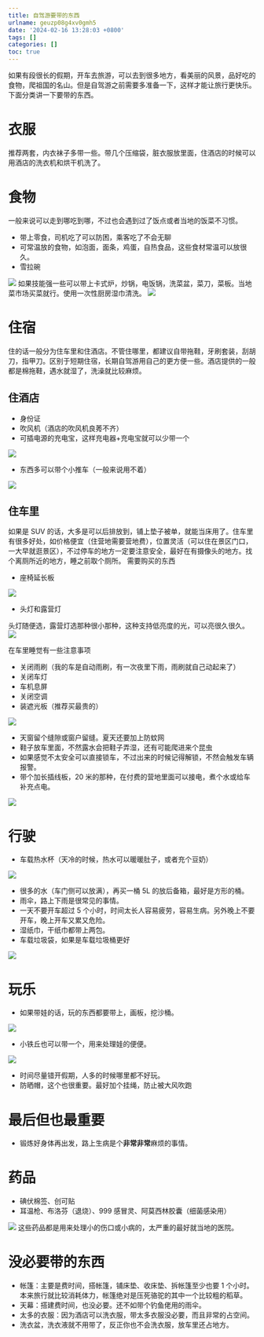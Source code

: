 ```yaml
---
title: 自驾游要带的东西
urlname: geuzp08g4xv0gmh5
date: '2024-02-16 13:28:03 +0800'
tags: []
categories: []
toc: true
---
```


如果有段很长的假期，开车去旅游，可以去到很多地方，看美丽的风景，品好吃的食物，爬祖国的名山。但是自驾游之前需要多准备一下，这样才能让旅行更快乐。下面分类讲一下要带的东西。

<!-- more -->

# 衣服

推荐两套，内衣袜子多带一些。带几个压缩袋，脏衣服放里面，住酒店的时候可以用酒店的洗衣机和烘干机洗了。

# 食物

一般来说可以走到哪吃到哪，不过也会遇到过了饭点或者当地的饭菜不习惯。

- 带上零食，司机吃了可以防困，乘客吃了不会无聊
- 可常温放的食物，如泡面，面条，鸡蛋，自热食品，这些食材常温可以放很久。
- 雪拉碗

![](/images/yuque/FsjhGQTiBaUWuDITM7cMuxJDkPFN.png)
如果技能强一些可以带上卡式炉，炒锅，电饭锅，洗菜盆，菜刀，菜板。当地菜市场买菜就行。使用一次性厨房湿巾清洗。
![](/images/yuque/FpKLkNgWFIjUgXw0scM4LZxI-HOl.png)

# 住宿

住的话一般分为住车里和住酒店。不管住哪里，都建议自带拖鞋，牙刷套装，刮胡刀，指甲刀。区别于短期住宿，长期自驾游用自己的更方便一些。酒店提供的一般都是棉拖鞋，遇水就湿了，洗澡就比较麻烦。

## 住酒店

- 身份证
- 吹风机（酒店的吹风机良莠不齐）
- 可插电源的充电宝，这样充电器+充电宝就可以少带一个

![](/images/yuque/FoJDevu0l6_ozCra9WHl-uyiW_wU.png)

- 东西多可以带个小推车（一般来说用不着）

![](/images/yuque/Fm9M4hi90Q9BZngJG2zuu-gH_Vd_.png)

## 住车里

如果是 SUV 的话，大多是可以后排放到，铺上垫子被单，就能当床用了。住车里有很多好处，如价格便宜（住营地需要营地费），位置灵活（可以住在景区门口，一大早就逛景区），不过停车的地方一定要注意安全，最好在有摄像头的地方。找个离厕所近的地方，睡之前取个厕所。
需要购买的东西

- 座椅延长板

![](/images/yuque/Fh-Y6dtHl-FjkO9v-QKQNaDI7aXi.png)

- 头灯和露营灯

头灯随便选，露营灯选那种很小那种，这种支持低亮度的光，可以亮很久很久。
![](/images/yuque/Fhf6y94db9lXMIIuCq9reRCjQvRH.png)

在车里睡觉有一些注意事项

- 关闭雨刷（我的车是自动雨刷，有一次夜里下雨，雨刷就自己动起来了）
- 关闭车灯
- 车机息屏
- 关闭空调
- 装遮光板（推荐买最贵的）

![](/images/yuque/Fl0h1AMMiZa4dNSFTGhtEraL2iiq.png)

- 天窗留个缝隙或窗户留缝。夏天还要加上防蚊网
- 鞋子放车里面，不然露水会把鞋子弄湿，还有可能爬进来个昆虫
- 如果感觉不太安全可以直接锁车，不过出来的时候记得解锁，不然会触发车辆报警。
- 带个加长插线板，20 米的那种，在付费的营地里面可以接电，煮个水或给车补充点电。

![](/images/yuque/FokDLB_ZH4AlUzFCbdhgf8F-EfZA.png)

# 行驶

- 车载热水杯（天冷的时候，热水可以暖暖肚子，或者充个豆奶）

![](/images/yuque/Fv9Y9h6iCeQRRty2B0xJY078We0f.png)

- 很多的水（车门侧可以放满），再买一桶 5L 的放后备箱，最好是方形的桶。
- 雨伞，路上下雨是很常见的事情。
- 一天不要开车超过 5 个小时，时间太长人容易疲劳，容易生病。另外晚上不要开车，晚上开车又累又危险。
- 湿纸巾，干纸巾都带上两包。
- 车载垃圾袋，如果是车载垃圾桶更好

![](/images/yuque/Fjo4dx2H3YQvGzomczg0bXXatuHk.png)

# 玩乐

- 如果带娃的话，玩的东西都要带上，画板，挖沙桶。

![](/images/yuque/Fg1t44pbiT3hlMdY1XYQTOP3M3k7.png)

- 小铁丘也可以带一个，用来处理娃的便便。

![](/images/yuque/FoXXoJ-6otN4DHWZsojBdiT1amx6.png)

- 时间尽量错开假期，人多的时候哪里都不好玩。
- 防晒帽，这个也很重要。最好加个挂绳，防止被大风吹跑

# 最后但也最重要

- 锻炼好身体再出发，路上生病是个**非常非常**麻烦的事情。

# 药品

- 碘伏棉签、创可贴
- 耳温枪、布洛芬（退烧）、999 感冒灵、阿莫西林胶囊（细菌感染用）

![](/images/yuque/FpspxNa0X0I96B3U87BkhwmVE2OS.png)
这些药品都是用来处理小的伤口或小病的，太严重的最好就当地的医院。

# 没必要带的东西

- 帐篷：主要是费时间，搭帐篷，铺床垫、收床垫、拆帐篷至少也要 1 个小时。本来旅行就比较消耗体力，帐篷绝对是压死骆驼的其中一个比较粗的稻草。
- 天幕：搭建费时间，也没必要。还不如带个钓鱼佬用的雨伞。
- 太多的衣服：因为酒店可以洗衣服，带太多衣服没必要，而且非常的占空间。
- 洗衣盆，洗衣液就不用带了，反正你也不会洗衣服，放车里还占地方。
